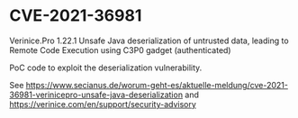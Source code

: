 # CVE-2021-36981
Verinice.Pro 1.22.1 Unsafe Java deserialization of untrusted data, leading to Remote Code Execution using C3P0 gadget (authenticated)

PoC code to exploit the deserialization vulnerability.

See https://www.secianus.de/worum-geht-es/aktuelle-meldung/cve-2021-36981-verinicepro-unsafe-java-deserialization and https://verinice.com/en/support/security-advisory
